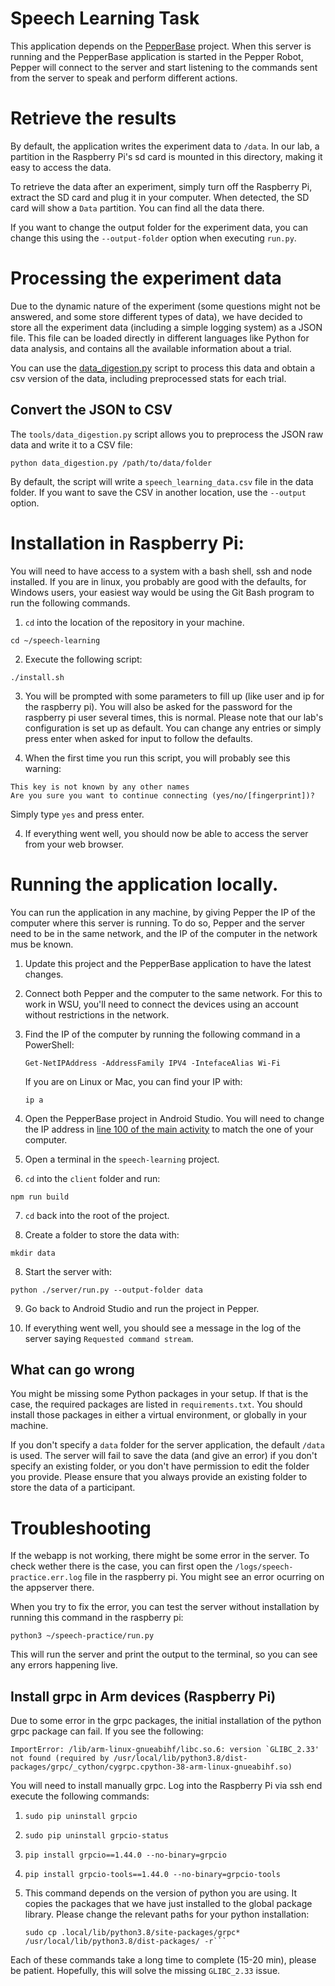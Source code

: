 # Speech Learning Task

This application depends on the [PepperBase](https://github.com/NaoPepper4hri/PepperBase) project.
When this server is running and the PepperBase application is started in the Pepper Robot, Pepper
will connect to the server and start listening to the commands sent from the server to speak and
perform different actions.

# Retrieve the results

By default, the application writes the experiment data to `/data`.
In our lab, a partition in the Raspberry Pi's sd card is mounted in this directory, making it easy
to access the data.

To retrieve the data after an experiment, simply turn off the Raspberry Pi, extract the SD card and
plug it in your computer.
When detected, the SD card will show a `Data` partition.
You can find all the data there.

If you want to change the output folder for the experiment data, you can change this using the
`--output-folder` option when executing `run.py`.

# Processing the experiment data

Due to the dynamic nature of the experiment (some questions might not be answered, and some store
different types of data), we have decided to store all the experiment data (including a simple
logging system) as a JSON file.
This file can be loaded directly in different languages like Python for data analysis, and contains
all the available information about a trial.

You can use the [data_digestion.py](https://github.com/NaoPepper4hri/speech-learning/blob/main/tools/data_digestion.py)
script to process this data and obtain a csv version of the data, including preprocessed stats
for each trial.

## Convert the JSON to CSV

The `tools/data_digestion.py` script allows you to preprocess the JSON raw data and write it to a
CSV file:

```
python data_digestion.py /path/to/data/folder
```

By default, the script will write a `speech_learning_data.csv` file in the data folder.
If you want to save the CSV in another location, use the `--output` option.

# Installation in Raspberry Pi:

You will need to have access to a system with a bash shell, ssh and node installed.
If you are in linux, you probably are good with the defaults, for Windows users, your easiest way
would be using the Git Bash program to run the following commands.

1. `cd` into the location of the repository in your machine.

```
cd ~/speech-learning
```

2. Execute the following script:

```
./install.sh
```

3. You will be prompted with some parameters to fill up (like user and ip for the raspberry pi).
   You will also be asked for the password for the raspberry pi user several times, this is normal.
   Please note that our lab's configuration is set up as default.
   You can change any entries or simply press enter when asked for input to follow the defaults.

4. When the first time you run this script, you will probably see this warning:

```
This key is not known by any other names
Are you sure you want to continue connecting (yes/no/[fingerprint])?
```

Simply type `yes` and press enter.

4. If everything went well, you should now be able to access the server from your web browser.


# Running the application locally.

You can run the application in any machine, by giving Pepper the IP of the computer where this
server is running.
To do so, Pepper and the server need to be in the same network, and the IP of the computer in the
network mus be known.

1. Update this project and the PepperBase application to have the latest changes.

2. Connect both Pepper and the computer to the same network.
   For this to work in WSU, you'll need to connect the devices using an account without
   restrictions in the network.

3. Find the IP of the computer by running the following command in a PowerShell:
   ```
   Get-NetIPAddress -AddressFamily IPV4 -IntefaceAlias Wi-Fi
   ```
   If you are on Linux or Mac, you can find your IP with:
   ```
   ip a
   ```

4. Open the PepperBase project in Android Studio.
   You will need to change the IP address in
   [line 100 of the main activity](https://github.com/NaoPepper4hri/PepperBase/blob/9a7713c3ed578aaf87c59dc3133d719ee83989c0/app/src/main/kotlin/com/example/pepperbase/MainActivity.kt#L100) to match the one of your
   computer.

5. Open a terminal in the `speech-learning` project.

6. `cd` into the `client` folder and run:
```
npm run build
```

7. `cd` back into the root of the project.

8. Create a folder to store the data with:
```
mkdir data
```

8. Start the server with:
```
python ./server/run.py --output-folder data
```

9. Go back to Android Studio and run the project in Pepper.

10. If everything went well, you should see a message in the log of the server saying
   `Requested command stream`.


## What can go wrong

You might be missing some Python packages in your setup.
If that is the case, the required packages are listed in `requirements.txt`.
You should install those packages in either a virtual environment, or globally in your machine.

If you don't specify a `data` folder for the server application, the default `/data` is used.
The server will fail to save the data (and give an error) if you don't specify an existing folder,
or you don't have permission to edit the folder you provide.
Please ensure that you always provide an existing folder to store the data of a participant.

# Troubleshooting

If the webapp is not working, there might be some error in the server.
To check wether there is the case, you can first open the `/logs/speech-practice.err.log` file in
the raspberry pi.
You might see an error ocurring on the appserver there.

When you try to fix the error, you can test the server without installation by running this command
in the raspberry pi:

```
python3 ~/speech-practice/run.py
```

This will run the server and print the output to the terminal, so you can see any errors happening
live.

## Install grpc in Arm devices (Raspberry Pi)

Due to some error in the grpc packages, the initial installation of the python grpc package can
fail.
If you see the following:

```
ImportError: /lib/arm-linux-gnueabihf/libc.so.6: version `GLIBC_2.33' not found (required by /usr/local/lib/python3.8/dist-packages/grpc/_cython/cygrpc.cpython-38-arm-linux-gnueabihf.so)
```

You will need to install manually grpc.
Log into the Raspberry Pi via ssh end execute the following commands:

1. ```
   sudo pip uninstall grpcio
   ```
2. ```
   sudo pip uninstall grpcio-status
   ```
3. ```
   pip install grpcio==1.44.0 --no-binary=grpcio
   ```
4. ```
   pip install grpcio-tools==1.44.0 --no-binary=grpcio-tools
   ```
5. This command depends on the version of python you are using.
   It copies the packages that we have just installed to the global package library.
   Please change the relevant paths for your python installation:
   ````
   sudo cp .local/lib/python3.8/site-packages/grpc* /usr/local/lib/python3.8/dist-packages/ -r```
   ````

Each of these commands take a long time to complete (15-20 min), please be patient.
Hopefully, this will solve the missing `GLIBC_2.33` issue.
